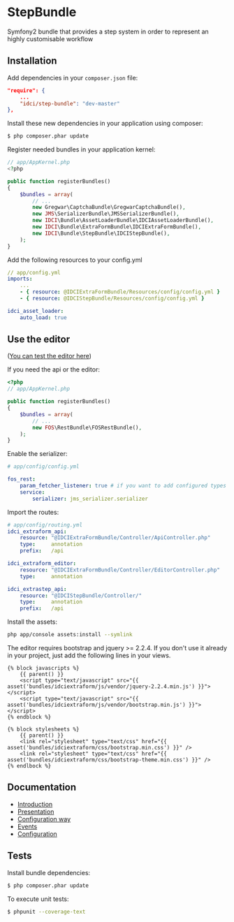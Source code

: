StepBundle
==========

Symfony2 bundle that provides a step system in order to represent an highly customisable workflow

Installation
------------

Add dependencies in your `composer.json` file:
```json
"require": {
    ...
    "idci/step-bundle": "dev-master"
},
```

Install these new dependencies in your application using composer:
```sh
$ php composer.phar update
```

Register needed bundles in your application kernel:
```php
// app/AppKernel.php
<?php

public function registerBundles()
{
    $bundles = array(
        // ...
        new Gregwar\CaptchaBundle\GregwarCaptchaBundle(),
        new JMS\SerializerBundle\JMSSerializerBundle(),
        new IDCI\Bundle\AssetLoaderBundle\IDCIAssetLoaderBundle(),
        new IDCI\Bundle\ExtraFormBundle\IDCIExtraFormBundle(),
        new IDCI\Bundle\StepBundle\IDCIStepBundle(),
    );
}
```

Add the following resources to your config.yml
```yml
// app/config.yml
imports:
    ...
    - { resource: @IDCIExtraFormBundle/Resources/config/config.yml }
    - { resource: @IDCIStepBundle/Resources/config/config.yml }

idci_asset_loader:
    auto_load: true
```

Use the editor
--------------

([You can test the editor here](http://extra-form.labs.idci.fr/extra-step/editor))

If you need the api or the editor:

```php
<?php
// app/AppKernel.php

public function registerBundles()
{
    $bundles = array(
        // ...
        new FOS\RestBundle\FOSRestBundle(),
    );
}
```

Enable the serializer:

```yml
# app/config/config.yml

fos_rest:
    param_fetcher_listener: true # if you want to add configured types
    service:
        serializer: jms_serializer.serializer
```

Import the routes:
```yml
# app/config/routing.yml
idci_extraform_api:
    resource: "@IDCIExtraFormBundle/Controller/ApiController.php"
    type:     annotation
    prefix:   /api

idci_extraform_editor:
    resource: "@IDCIExtraFormBundle/Controller/EditorController.php"
    type:     annotation

idci_extrastep_api:
    resource: "@IDCIStepBundle/Controller/"
    type:     annotation
    prefix:   /api
```

Install the assets:
```sh
php app/console assets:install --symlink
```

The editor requires bootstrap and jquery >= 2.2.4. If you don't use it already in your project, just add the following lines in your views.

```twig
{% block javascripts %}
    {{ parent() }}
    <script type="text/javascript" src="{{ asset('bundles/idciextraform/js/vendor/jquery-2.2.4.min.js') }}"></script>
    <script type="text/javascript" src="{{ asset('bundles/idciextraform/js/vendor/bootstrap.min.js') }}"></script>
{% endblock %}

{% block stylesheets %}
    {{ parent() }}
    <link rel="stylesheet" type="text/css" href="{{ asset('bundles/idciextraform/css/bootstrap.min.css') }}" />
    <link rel="stylesheet" type="text/css" href="{{ asset('bundles/idciextraform/css/bootstrap-theme.min.css') }}" />
{% endlbock %}
```

Documentation
-------------

* [Introduction](Resources/doc/introduction.md)
* [Presentation](Resources/doc/presentation.md)
* [Configuration way](Resources/doc/configurationWay.md)
* [Events](Resources/doc/events.md)
* [Configuration](Resources/doc/configuration.md)

Tests
-----

Install bundle dependencies:
```sh
$ php composer.phar update
```

To execute unit tests:
```sh
$ phpunit --coverage-text
```
